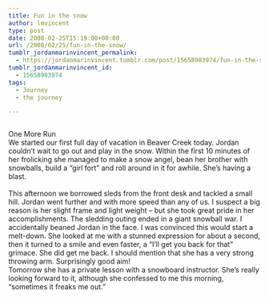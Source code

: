 ```yaml
---
title: Fun in the snow
author: lmvincent
type: post
date: 2008-02-25T15:19:00+00:00
url: /2008/02/25/fun-in-the-snow/
tumblr_jordanmarinvincent_permalink:
  - https://jordanmarinvincent.tumblr.com/post/15658983974/fun-in-the-snow
tumblr_jordanmarinvincent_id:
  - 15658983974
tags:
  - Journey
  - the journey

---
```

<a href="https://www.flickr.com/photos/larryvincent/2292629246/" title="photo sharing" target="_blank" rel="noopener"><img src="https://farm4.static.flickr.com/3075/2292629246_6878d8791f_m.jpg" alt="" /></a>

One More Run  
We started our first full day of vacation in Beaver Creek today. Jordan couldn&rsquo;t wait to go out and play in the snow. Within the first 10 minutes of her frolicking she managed to make a snow angel, bean her brother with snowballs, build a &ldquo;girl fort&rdquo; and roll around in it for awhile. She&rsquo;s having a blast.  
<a name="more"></a>  
This afternoon we borrowed sleds from the front desk and tackled a small hill. Jordan went further and with more speed than any of us. I suspect a big reason is her slight frame and light weight &ndash; but she took great pride in her accomplishments. The sledding outing ended in a giant snowball war. I accidentally beaned Jordan in the face. I was convinced this would start a melt-down. She looked at me with a stunned expression for about a second, then it turned to a smile and even faster, a &ldquo;I&rsquo;ll get you back for that&rdquo; grimace. She did get me back. I should mention that she has a very strong throwing arm. Surprisingly good aim!  
Tomorrow she has a private lesson with a snowboard instructor. She&rsquo;s really looking forward to it, although she confessed to me this morning, &ldquo;sometimes it freaks me out.&rdquo;

<div class="blogger-post-footer">
  <img loading="lazy" width="1" height="1" src="https://blogger.googleusercontent.com/tracker/9039099668816362935-7479011579377973988?l=jordansjourney2.blogspot.com" alt="" />
</div>